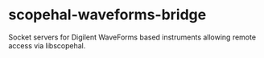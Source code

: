# scopehal-waveforms-bridge

Socket servers for Digilent WaveForms based instruments allowing remote access via libscopehal.
